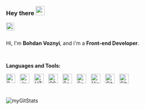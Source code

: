 ### Hey there <img width="25px" height="25px" src="https://media.giphy.com/media/hvRJCLFzcasrR4ia7z/giphy.gif">
<a href="https://www.linkedin.com/in/bohdan-voznyi-893731219/">
  <img align="left" alt="Abhishek's LinkdeIN" width="22px" src="https://cdn-icons-png.flaticon.com/512/174/174857.png" />
</a>

<br />
<br />

Hi, I'm <b>Bohdan Voznyi</b>, and i'm a <b>Front-end Developer</b>.

<br />

**Languages and Tools:**  

<img align="left" alt="React" width="25px" src="https://cdn.jsdelivr.net/gh/devicons/devicon/icons/react/react-original.svg" style="padding-right:10px;" />
<img align="left" alt="JavaScript" width="26px" src="https://cdn.jsdelivr.net/gh/devicons/devicon/icons/javascript/javascript-original.svg" style="padding-right:10px;" />
<img align="left" alt="HTML5" width="26px" src="https://cdn.jsdelivr.net/gh/devicons/devicon/icons/html5/html5-original.svg" style="padding-right:10px;" />
<img align="left" alt="CSS3" width="26px" src="https://cdn.jsdelivr.net/gh/devicons/devicon/icons/css3/css3-original.svg" style="padding-right:10px;" />
<img align="left" alt="Sass" width="26px" src="https://cdn.jsdelivr.net/gh/devicons/devicon/icons/sass/sass-original.svg" style="padding-right:10px;" />
<img align="left" alt="Sass" width="26px" src="https://cdn.freebiesupply.com/logos/large/2x/webstorm-icon-logo-png-transparent.png" style="padding-right:10px;" />
<img align="left" alt="Visual Studio Code" width="26px" src="https://cdn.jsdelivr.net/gh/devicons/devicon/icons/vscode/vscode-original.svg" style="padding-right:10px;" />
<img align="left" alt="Git" width="26px" src="https://cdn.jsdelivr.net/gh/devicons/devicon/icons/git/git-original.svg" style="padding-right:10px;" />
<img align="left" alt="GitHub" width="26px" src="https://user-images.githubusercontent.com/3369400/139447912-e0f43f33-6d9f-45f8-be46-2df5bbc91289.png" style="padding-right:10px;" />


<br />
<br />
<br />


<p> <img src="https://github-readme-stats.vercel.app/api?username=imlaa&show_icons=true" alt="myGitStats" />
